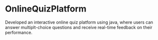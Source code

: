 # OnlineQuizPlatform
Developed an interactive online quiz platform using java, where users can answer multiplt-choice questions and
receive real-time feedback on their performance.
